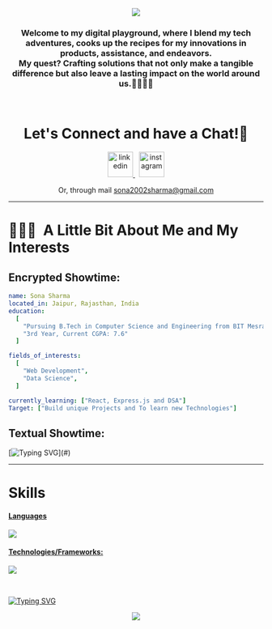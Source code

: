 <p align="center">
  <img src="https://capsule-render.vercel.app/api?type=waving&color=0:000000,100:D32D41&height=140&section=header&animation=fadeIn&text=Hello!&fontColor=ffffff&fontAlignY=34"/>
</p>

<h3 align="center">
Welcome to my digital playground, where I blend my tech adventures, cooks up the recipes for my innovations in products, assistance, and endeavors.
  <br>My quest? Crafting solutions that not only make a tangible difference but also leave a lasting impact on the world around us.👾👩‍💻✨
</h3>

<br>

<h1 align="center">
  Let's Connect and have a Chat!💬
</h1>

<p align="center">
<a href="https://www.linkedin.com/in/sona-sharma-4010b3307/">
  <img src="https://user-images.githubusercontent.com/46517096/166973395-19676cd8-f8ec-4abf-83ff-da8243505b82.png" alt="linkedin" height="50">
</a>
&nbsp;
<a href="https://www.instagram.com/sonasharma_03/">
  <img src="https://user-images.githubusercontent.com/46517096/166974368-9798f39f-1f46-499c-b14e-81f0a3f83a06.png" alt="instagram" height="50">
</a>
</p>

<p align="center">
<a>Or, through mail <a href="mailto:sona2002sharma@gmail.com">sona2002sharma@gmail.com</a>
</p>

---

<h1> 👨🏻‍💻 &nbsp;A Little Bit About Me and My Interests</h1>

<h2>Encrypted Showtime:</h2>

```yaml
name: Sona Sharma
located_in: Jaipur, Rajasthan, India
education:
  [
    "Pursuing B.Tech in Computer Science and Engineering from BIT Mesra",
    "3rd Year, Current CGPA: 7.6"
  ]

fields_of_interests:
  [
    "Web Development",
    "Data Science",
  ]

currently_learning: ["React, Express.js and DSA"]
Target: ["Build unique Projects and To learn new Technologies"]
```

<h2>Textual Showtime:</h2>

[![Typing SVG](https://readme-typing-svg.demolab.com?font=Poppins&size=65&duration=1800&pause=1200&color=F7F7F7&background=0D1117&center=true&vCenter=true&random=false&width=2420&height=300&lines=Hello+there%2C+I'm+Sona;Welcome+to+my+digital+jungle+Gym;Get+ready!+The+next+10+points+offer+a+peek+into+my+world;1%2F10%3A+I'm+Currently+pursuing+B.Tech+in+Computer+Science;2%2F10%3A+Coder+by+day%2C+and+in+shining+moonlight+too;3%2F10%3A+Every+single+byte+here+tells+my+story;4%2F10%3A+I+excel+in+organizing+%E2%80%94+spaces%2C+memory+and+life;5%2F10%3A+Coffee%E2%80%94my+real+code+compiler;6%2F10%3A+Coding+today+so+can+DEBUG+tomorrow;7%2F10%3A+Obsessing+over+%E2%80%94+Leetcode;8%2F10%3A+Always+Cpp+before+anybody+else%E2%80%94my+top+weapon;9%2F10%3A+Everyday+starts+with+new+problems+YES+DSA+problems;10%2F10%3A+Working+to+leave+a+impact%2C+Digital+Footprint!;thanks+for+diving+into+my+coding+tale%E2%80%94appreciate+it!;)](#)

---

# Skills
<p align="center">
  <a href="https://skillicons.dev">
   <h4>Languages</h4>
    <img src="https://skillicons.dev/icons?i=cpp,c,java,javascript" />
    <h4>Technologies/Frameworks:</h4>
    <img src="https://skillicons.dev/icons?i=html,css,bootstrap,tailwind,nodejs,expressjs,react,mysql,git,github,vscode" />
  </a>
</p>
     


<br>

[![Typing SVG](https://readme-typing-svg.demolab.com?font=Gloria+Hallelujah&size=65&duration=2000&pause=1200&color=F7F7F7&background=0D1117&center=true&vCenter=true&random=false&width=2580&height=100&lines=thanks+for+making+it+to+the+end!+%F0%9F%98%84%E2%98%95%EF%B8%8F)](#)

<p align="center">
  <img src="https://capsule-render.vercel.app/api?type=waving&color=0:ec1515,150:000000&animation=fadeIn&height=100&section=footer"/>
</p>
